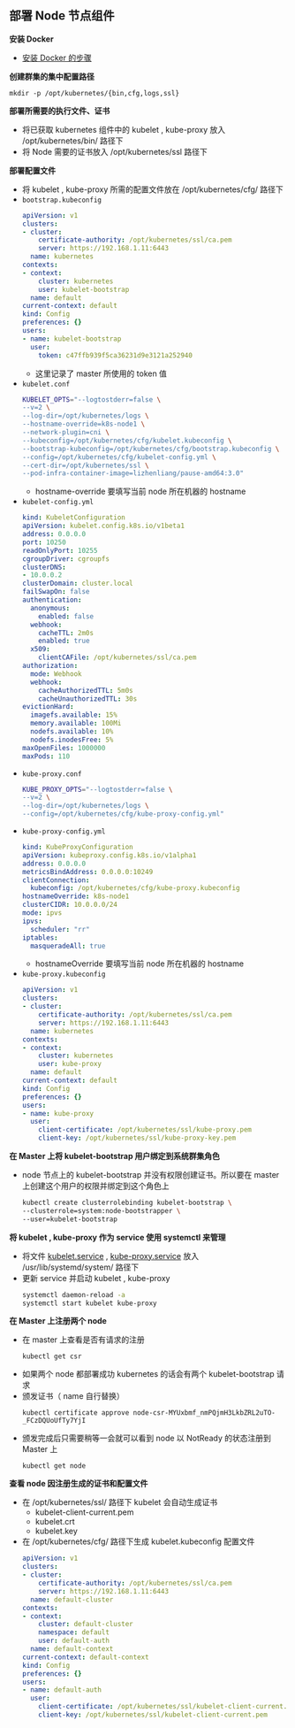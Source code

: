 ## 部署 Node 节点组件
__安装 Docker__
- [安装 Docker 的步骤](https://github.com/lcePolarBear/Docker_Basic_Config_Note/blob/master/Docker%20%E7%94%A8%E6%B3%95/%E9%83%A8%E7%BD%B2%E5%9C%A8%20CentOS%E4%B8%8A.md)

__创建群集的集中配置路径__
```
mkdir -p /opt/kubernetes/{bin,cfg,logs,ssl}
```

__部署所需要的执行文件、证书__
- 将已获取 kubernetes 组件中的 kubelet , kube-proxy 放入 /opt/kubernetes/bin/ 路径下
- 将 Node 需要的证书放入 /opt/kubernetes/ssl 路径下

__部署配置文件__
- 将 kubelet , kube-proxy 所需的配置文件放在 /opt/kubernetes/cfg/ 路径下
- `bootstrap.kubeconfig`
    ```yaml
    apiVersion: v1
    clusters:
    - cluster:
        certificate-authority: /opt/kubernetes/ssl/ca.pem
        server: https://192.168.1.11:6443
      name: kubernetes
    contexts:
    - context:
        cluster: kubernetes
        user: kubelet-bootstrap
      name: default
    current-context: default
    kind: Config
    preferences: {}
    users:
    - name: kubelet-bootstrap
      user:
        token: c47ffb939f5ca36231d9e3121a252940
    ```
    - 这里记录了 master 所使用的 token 值
- `kubelet.conf`
    ```bash
    KUBELET_OPTS="--logtostderr=false \
    --v=2 \
    --log-dir=/opt/kubernetes/logs \
    --hostname-override=k8s-node1 \
    --network-plugin=cni \
    --kubeconfig=/opt/kubernetes/cfg/kubelet.kubeconfig \
    --bootstrap-kubeconfig=/opt/kubernetes/cfg/bootstrap.kubeconfig \
    --config=/opt/kubernetes/cfg/kubelet-config.yml \
    --cert-dir=/opt/kubernetes/ssl \
    --pod-infra-container-image=lizhenliang/pause-amd64:3.0"
    ```
    - hostname-override 要填写当前 node 所在机器的 hostname
- `kubelet-config.yml`
    ```yaml
    kind: KubeletConfiguration
    apiVersion: kubelet.config.k8s.io/v1beta1
    address: 0.0.0.0
    port: 10250
    readOnlyPort: 10255
    cgroupDriver: cgroupfs
    clusterDNS:
    - 10.0.0.2
    clusterDomain: cluster.local
    failSwapOn: false
    authentication:
      anonymous:
        enabled: false
      webhook:
        cacheTTL: 2m0s
        enabled: true
      x509:
        clientCAFile: /opt/kubernetes/ssl/ca.pem
    authorization:
      mode: Webhook
      webhook:
        cacheAuthorizedTTL: 5m0s
        cacheUnauthorizedTTL: 30s
    evictionHard:
      imagefs.available: 15%
      memory.available: 100Mi
      nodefs.available: 10%
      nodefs.inodesFree: 5%
    maxOpenFiles: 1000000
    maxPods: 110
    ```
- `kube-proxy.conf`
    ```bash
    KUBE_PROXY_OPTS="--logtostderr=false \
    --v=2 \
    --log-dir=/opt/kubernetes/logs \
    --config=/opt/kubernetes/cfg/kube-proxy-config.yml"
    ```
- `kube-proxy-config.yml`
    ```yaml
    kind: KubeProxyConfiguration
    apiVersion: kubeproxy.config.k8s.io/v1alpha1
    address: 0.0.0.0
    metricsBindAddress: 0.0.0.0:10249
    clientConnection:
      kubeconfig: /opt/kubernetes/cfg/kube-proxy.kubeconfig
    hostnameOverride: k8s-node1
    clusterCIDR: 10.0.0.0/24
    mode: ipvs
    ipvs:
      scheduler: "rr"
    iptables:
      masqueradeAll: true
    ```
    - hostnameOverride 要填写当前 node 所在机器的 hostname
- `kube-proxy.kubeconfig`
    ```yaml
    apiVersion: v1
    clusters:
    - cluster:
        certificate-authority: /opt/kubernetes/ssl/ca.pem
        server: https://192.168.1.11:6443
      name: kubernetes
    contexts:
    - context:
        cluster: kubernetes
        user: kube-proxy
      name: default
    current-context: default
    kind: Config
    preferences: {}
    users:
    - name: kube-proxy
      user:
        client-certificate: /opt/kubernetes/ssl/kube-proxy.pem
        client-key: /opt/kubernetes/ssl/kube-proxy-key.pem
    ```

__在 Master 上将 kubelet-bootstrap 用户绑定到系统群集角色__
- node 节点上的 kubelet-bootstrap 并没有权限创建证书。所以要在 master 上创建这个用户的权限并绑定到这个角色上 
    ```bash
    kubectl create clusterrolebinding kubelet-bootstrap \
    --clusterrole=system:node-bootstrapper \
    --user=kubelet-bootstrap
    ```

__将 kubelet , kube-proxy 作为 service 使用 systemctl 来管理__
- 将文件 [kubelet.service](https://github.com/lcePolarBear/Kubernetes_Basic_Config_Note/blob/master/%E6%89%80%E9%9C%80%E8%A6%81%E7%9A%84%E6%96%87%E4%BB%B6/kubelet.service) , [kube-proxy.service](https://github.com/lcePolarBear/Kubernetes_Basic_Config_Note/blob/master/%E6%89%80%E9%9C%80%E8%A6%81%E7%9A%84%E6%96%87%E4%BB%B6/kube-proxy.service) 放入 /usr/lib/systemd/system/ 路径下
- 更新 service 并启动 kubelet , kube-proxy
    ```bash
    systemctl daemon-reload -a
    systemctl start kubelet kube-proxy
    ```

__在 Master 上注册两个 node__
- 在 master 上查看是否有请求的注册
    ```
    kubectl get csr
    ```
- 如果两个 node 都部署成功 kubernetes 的话会有两个 kubelet-bootstrap 请求
- 颁发证书（ name 自行替换）
    ```
    kubectl certificate approve node-csr-MYUxbmf_nmPQjmH3LkbZRL2uTO-_FCzDQUoUfTy7YjI
    ```
- 颁发完成后只需要稍等一会就可以看到 node 以 NotReady 的状态注册到 Master 上
    ```
    kubectl get node
    ```

__查看 node 因注册生成的证书和配置文件__
- 在 /opt/kubernetes/ssl/ 路径下 kubelet 会自动生成证书
    - kubelet-client-current.pem
    - kubelet.crt
    - kubelet.key
- 在 /opt/kubernetes/cfg/ 路径下生成 kubelet.kubeconfig 配置文件
    ```yaml
    apiVersion: v1
    clusters:
    - cluster:
        certificate-authority: /opt/kubernetes/ssl/ca.pem
        server: https://192.168.1.11:6443
      name: default-cluster
    contexts:
    - context:
        cluster: default-cluster
        namespace: default
        user: default-auth
      name: default-context
    current-context: default-context
    kind: Config
    preferences: {}
    users:
    - name: default-auth
      user:
        client-certificate: /opt/kubernetes/ssl/kubelet-client-current.pem
        client-key: /opt/kubernetes/ssl/kubelet-client-current.pem
    ```